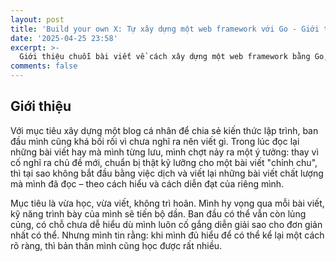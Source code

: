```yaml
---
layout: post
title: 'Build your own X: Tự xây dựng một web framework với Go - Giới thiệu'
date: '2025-04-25 23:58'
excerpt: >-
  Giới thiệu chuỗi bài viết về cách xây dựng một web framework bằng Go, nhằm giúp bạn hiểu sâu hơn về cách hoạt động của một web framework – từ net/http cơ bản đến router, middleware và nhiều chức năng quan trọng khác của một web framework.
comments: false
---
```


## Giới thiệu

Với mục tiêu xây dựng một blog cá nhân để chia sẻ kiến thức lập trình, ban đầu mình cũng khá bối rối vì chưa nghĩ ra nên viết gì. Trong lúc đọc lại những bài viết hay mà mình từng lưu, mình chợt nảy ra một ý tưởng: thay vì cố nghĩ ra chủ đề mới, chuẩn bị thật kỹ lưỡng cho một bài viết "chỉnh chu", thì tại sao không bắt đầu bằng việc dịch và viết lại những bài viết chất lượng mà mình đã đọc – theo cách hiểu và cách diễn đạt của riêng mình.

Mục tiêu là vừa học, vừa viết, không trì hoãn. Mình hy vọng qua mỗi bài viết, kỹ năng trình bày của mình sẽ tiến bộ dần. Ban đầu có thể vẫn còn lủng củng, có chỗ chưa dễ hiểu dù mình luôn cố gắng diễn giải sao cho đơn giản nhất có thể. Nhưng mình tin rằng: khi mình đủ hiểu để có thể kể lại một cách rõ ràng, thì bản thân mình cũng học được rất nhiều.

